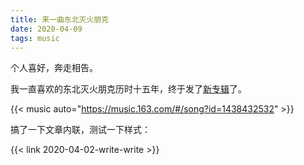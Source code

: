 ```yaml
---
title: 来一曲东北灭火朋克
date: 2020-04-09
tags: music
---
```


个人喜好，奔走相告。

我一直喜欢的东北灭火朋克历时十五年，终于发了[新专辑](https://music.163.com/#/album?id=87731914)了。

{{< music auto="https://music.163.com/#/song?id=1438432532" >}}

搞了一下文章内联，测试一下样式：

{{< link 2020-04-02-write-write >}}